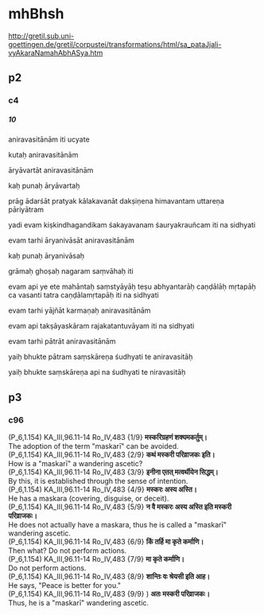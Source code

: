 
# mhBhsh

http://gretil.sub.uni-goettingen.de/gretil/corpustei/transformations/html/sa_pataJjali-vyAkaraNamahAbhASya.htm


## p2
### c4
##### 10
aniravasitānām iti ucyate 

kutaḥ aniravasitānām 

āryāvartāt aniravasitānām 

kaḥ punaḥ āryāvartaḥ 

prāg ādarśāt pratyak kālakavanāt dakṣiṇena himavantam uttareṇa pāriyātram 

yadi evam kiṣkindhagandikam śakayavanam śauryakrauñcam iti na sidhyati  

evam tarhi āryanivāsāt aniravasitānām 

kaḥ punaḥ āryanivāsaḥ 

grāmaḥ ghoṣaḥ nagaram saṃvāhaḥ iti 

evam api ye ete mahāntaḥ saṃstyāyāḥ teṣu abhyantarāḥ caṇḍālāḥ mṛtapāḥ ca vasanti tatra caṇḍālamṛtapāḥ iti na sidhyati 

evam tarhi yājñāt karmaṇaḥ aniravasitānām 

evam api takṣāyaskāram rajakatantuvāyam iti na sidhyati 

evam tarhi pātrāt aniravasitānām 

yaiḥ bhukte pātram saṃskāreṇa śudhyati te aniravasitāḥ 

yaiḥ bhukte saṃskāreṇa api na śudhyati te niravasitāḥ 
## p3
### c96
(P_6,1.154) KA_III,96.11-14 Ro_IV,483 {1/9} 
**मस्करिग्रहणं शक्यमकर्तुम्।**  
The adoption of the term "maskarī" can be avoided.  
(P_6,1.154) KA_III,96.11-14 Ro_IV,483 {2/9} 
**कथं मस्करी परिव्राजकः इति।**  
How is a "maskarī" a wandering ascetic?  
(P_6,1.154) KA_III,96.11-14 Ro_IV,483 {3/9} 
**इनीना एतत् मत्वर्थीयेन सिद्धम्।**  
By this, it is established through the sense of intention.  
(P_6,1.154) KA_III,96.11-14 Ro_IV,483 {4/9} 
**मस्करः अस्य अस्ति।**  
He has a maskara (covering, disguise, or deceit).  
(P_6,1.154) KA_III,96.11-14 Ro_IV,483 {5/9} 
**न वै मस्करः अस्य अस्ति इति मस्करी परिव्राजकः।**  
He does not actually have a maskara, thus he is called a "maskarī" wandering ascetic.  
(P_6,1.154) KA_III,96.11-14 Ro_IV,483 {6/9} 
**किं तर्हि मा कृते कर्माणि।**  
Then what? Do not perform actions.  
(P_6,1.154) KA_III,96.11-14 Ro_IV,483 {7/9} 
**मा कृते कर्माणि।**  
Do not perform actions.  
(P_6,1.154) KA_III,96.11-14 Ro_IV,483 {8/9} 
**शान्तिः वः श्रेयसी इति आह।**  
He says, "Peace is better for you."  
(P_6,1.154) KA_III,96.11-14 Ro_IV,483 {9/9} )
**अतः मस्करी परिव्राजकः।**  
Thus, he is a "maskarī" wandering ascetic.